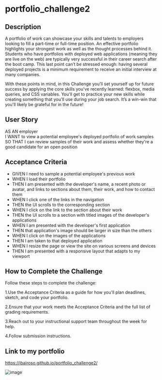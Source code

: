 # portfolio_challenge2
## Description
A portfolio of work can showcase your skills and talents to employers looking to fill a part-time or full-time position. An effective portfolio highlights your strongest work as well as the thought processes behind it. Students who have portfolios with deployed web applications (meaning they are live on the web) are typically very successful in their career search after the boot camp. This last point can’t be stressed enough: having several deployed projects is a minimum requirement to receive an initial interview at many companies.

With these points in mind, in this Challenge you’ll set yourself up for future success by applying the core skills you've recently learned: flexbox, media queries, and CSS variables. You'll get to practice your new skills while creating something that you'll use during your job search. It’s a win-win that you'll likely be grateful for in the future!

## User Story
AS AN employer<br/>
I WANT to view a potential employee's deployed portfolio of work samples<br/>
SO THAT I can review samples of their work and assess whether they're a good candidate for an open position</br>

## Acceptance Criteria 
* GIVEN I need to sample a potential employee's previous work
* WHEN I load their portfolio
* THEN I am presented with the developer's name, a recent photo or avatar, and links to sections about them, their work, and how to contact them
* WHEN I click one of the links in the navigation
* THEN the UI scrolls to the corresponding section
* WHEN I click on the link to the section about their work
* THEN the UI scrolls to a section with titled images of the developer's applications
* WHEN I am presented with the developer's first application
* THEN that application's image should be larger in size than the others
* WHEN I click on the images of the applications
* THEN I am taken to that deployed application
* WHEN I resize the page or view the site on various screens and devices
* THEN I am presented with a responsive layout that adapts to my viewport

## How to Complete the Challenge 
Follow these steps to complete the challenge:

1.Use the Acceptance Criteria as a guide for how you'll plan deadlines, sketch, and code your portfolio.

2.Ensure that your work meets the Acceptance Criteria and the full list of grading requirements.

3.Reach out to your instructional support team throughout the week for help.

4.Follow submission instructions.


## Link to my portfolio
https://jbairoso.github.io/portfolio_challenge2/

![image](https://user-images.githubusercontent.com/101310232/161437090-bdec49ec-3b31-4646-ad41-639cf814cc1d.png)
